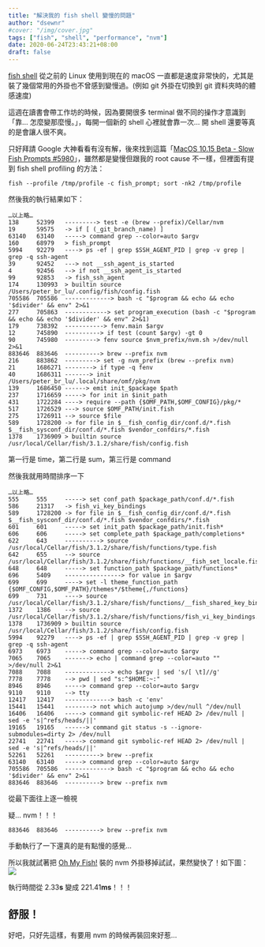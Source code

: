 ```yaml
---
title: "解決我的 fish shell 變慢的問題"
author: "dsewnr"
#cover: "/img/cover.jpg"
tags: ["fish", "shell", "performance", "nvm"]
date: 2020-06-24T23:43:21+08:00
draft: false
---
```


[fish shell](https://fishshell.com/) 從之前的 Linux 使用到現在的 macOS 一直都是速度非常快的，尤其是裝了幾個常用的外掛也不曾感到變慢過。(例如 git 外掛在切換到 git 資料夾時的體感速度)

這週在讀書會帶工作坊的時候，因為要開很多 terminal 做不同的操作才意識到「靠… 怎麼變那麼慢。」，每開一個新的 shell 心裡就會靠一次… 開 shell 還要等真的是會讓人很不爽。

只好拜請 Google 大神看看有沒有解，後來找到這篇「[MacOS 10.15 Beta - Slow Fish Prompts #5980](https://github.com/fish-shell/fish-shell/issues/5980)」，雖然都是變慢但跟我的 root cause 不一樣，但裡面有提到 fish shell profiling 的方法：
```
fish --profile /tmp/profile -c fish_prompt; sort -nk2 /tmp/profile
```
然後我的執行結果如下：

```
…以上略…
138     52399   ---------> test -e (brew --prefix)/Cellar/nvm
19      59575   -> if [ (_git_branch_name) ]
63140   63140   -----> command grep --color=auto $argv
160     68979   > fish_prompt
5994    92279   ----> ps -ef | grep $SSH_AGENT_PID | grep -v grep | grep -q ssh-agent
39      92452   ---> not __ssh_agent_is_started
4       92456   --> if not __ssh_agent_is_started
99      92853   -> fish_ssh_agent
174     130993  > builtin source /Users/peter_br_lu/.config/fish/config.fish
705586  705586  -------------> bash -c "$program && echo && echo '$divider' && env" 2>&1
277     705863  ------------> set program_execution (bash -c "$program && echo && echo '$divider' && env" 2>&1)
179     738392  -----------> fenv.main $argv
12      745890  ----------> if test (count $argv) -gt 0
90      745980  ---------> fenv source $nvm_prefix/nvm.sh >/dev/null 2>&1
883646  883646  ----------> brew --prefix nvm
216     883862  ---------> set -g nvm_prefix (brew --prefix nvm)
21      1686271 --------> if type -q fenv
40      1686311 -------> init /Users/peter_br_lu/.local/share/omf/pkg/nvm
139     1686450 ------> emit init_$package $path
237     1716659 -----> for init in $init_path
431     1722284 ----> require --path {$OMF_PATH,$OMF_CONFIG}/pkg/*
517     1726529 ---> source $OMF_PATH/init.fish
275     1726911 --> source $file
589     1728200 -> for file in $__fish_config_dir/conf.d/*.fish $__fish_sysconf_dir/conf.d/*.fish $vendor_confdirs/*.fish
1378    1736909 > builtin source /usr/local/Cellar/fish/3.1.2/share/fish/config.fish
```
第一行是 time，第二行是 sum，第三行是 command

然後我就用時間排序一下
```
…以上略…
555     555     -----> set conf_path $package_path/conf.d/*.fish
586     21317   -> fish_vi_key_bindings
589     1728200 -> for file in $__fish_config_dir/conf.d/*.fish $__fish_sysconf_dir/conf.d/*.fish $vendor_confdirs/*.fish
601     601     -----> set init_path $package_path/init.fish*
606     606     -----> set complete_path $package_path/completions*
622     643     ----------> source /usr/local/Cellar/fish/3.1.2/share/fish/functions/type.fish
642     655     --> source /usr/local/Cellar/fish/3.1.2/share/fish/functions/__fish_set_locale.fish
648     648     -----> set function_path $package_path/functions*
696     5409    ----------------> for value in $argv
699     699     ----> set -l theme_function_path {$OMF_CONFIG,$OMF_PATH}/themes*/$theme{,/functions}
699     731     ----> source /usr/local/Cellar/fish/3.1.2/share/fish/functions/__fish_shared_key_bindings.fish
1372    1386    --> source /usr/local/Cellar/fish/3.1.2/share/fish/functions/fish_vi_key_bindings.fish
1378    1736909 > builtin source /usr/local/Cellar/fish/3.1.2/share/fish/config.fish
5994    92279   ----> ps -ef | grep $SSH_AGENT_PID | grep -v grep | grep -q ssh-agent
6973    6973    -----> command grep --color=auto $argv
7065    7065    -------> echo | command grep --color=auto "" >/dev/null 2>&1
7088    7088    -------------> echo $argv | sed 's/[ \t]//g'
7778    7778    --> pwd | sed "s:^$HOME:~:"
8946    8946    -----> command grep --color=auto $argv
9110    9110    --> tty
12417   12417   -------------> bash -c 'env'
15441   15441   --------> not which autojump >/dev/null ^/dev/null
16406   16406   -----> command git symbolic-ref HEAD 2> /dev/null | sed -e 's|^refs/heads/||'
19165   19165   ------> command git status -s --ignore-submodules=dirty 2> /dev/null
22741   22741   -----> command git symbolic-ref HEAD 2> /dev/null | sed -e 's|^refs/heads/||'
52261   52261   ----------> brew --prefix
63140   63140   -----> command grep --color=auto $argv
705586  705586  -------------> bash -c "$program && echo && echo '$divider' && env" 2>&1
883646  883646  ----------> brew --prefix nvm
```
從最下面往上逐一檢視

疑… nvm！！！
```
883646  883646  ----------> brew --prefix nvm
```
手動執行了一下還真的是有點慢的感覺…

所以我就試著把 [Oh My Fish!](https://github.com/oh-my-fish/oh-my-fish) 裝的 nvm 外掛移掉試試，果然變快了！如下圖：
![](/images/fish-shell-slow-issue.png)

執行時間從 2.33**s** 變成 221.41**ms**！！！

## 舒服！

好吧，只好先這樣，有要用 nvm 的時候再裝回來好惹…
